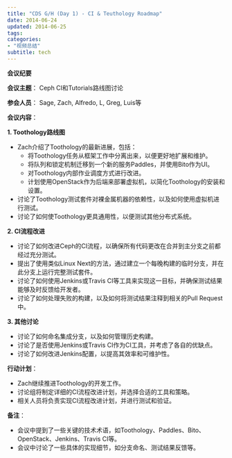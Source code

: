 ```yaml
---
title: "CDS G/H (Day 1) - CI & Teuthology Roadmap"
date: 2014-06-24
updated: 2014-06-25
tags:
categories:
- "视频总结"
subtitle: tech
---
```




**会议纪要**

**会议主题**： Ceph CI和Tutorials路线图讨论

**参会人员**： Sage, Zach, Alfredo, L, Greg, Luis等

**会议内容**：

**1. Toothology路线图**

* Zach介绍了Toothology的最新进展，包括：
    * 将Toothology任务从框架工作中分离出来，以便更好地扩展和维护。
    * 将队列和锁定机制迁移到一个新的服务Paddles，并使用Bito作为UI。
    * 对Toothology内部作业调度方式进行改进。
    * 计划使用OpenStack作为后端来部署虚拟机，以简化Toothology的安装和设置。
* 讨论了Toothology测试套件对裸金属机器的依赖性，以及如何使用虚拟机进行测试。
* 讨论了如何使Toothology更具通用性，以便测试其他分布式系统。

**2. CI流程改进**

* 讨论了如何改进Ceph的CI流程，以确保所有代码更改在合并到主分支之前都经过充分测试。
* 提出了使用类似Linux Next的方法，通过建立一个每晚构建的临时分支，并在此分支上运行完整测试套件。
* 讨论了如何使用Jenkins或Travis CI等工具来实现这一目标，并确保测试结果能够及时反馈给开发者。
* 讨论了如何处理失败的构建，以及如何将测试结果注释到相关的Pull Request中。

**3. 其他讨论**

* 讨论了如何命名集成分支，以及如何管理历史构建。
* 讨论了是否使用Jenkins或Travis CI作为CI工具，并考虑了各自的优缺点。
* 讨论了如何改进Jenkins配置，以提高其效率和可维护性。

**行动计划**：

* Zach继续推进Toothology的开发工作。
* 讨论组将制定详细的CI流程改进计划，并选择合适的工具和策略。
* 相关人员将负责实现CI流程改进计划，并进行测试和验证。

**备注**：

* 会议中提到了一些关键的技术术语，如Toothology、Paddles、Bito、OpenStack、Jenkins、Travis CI等。
* 会议中讨论了一些具体的实现细节，如分支命名、测试结果反馈等。
